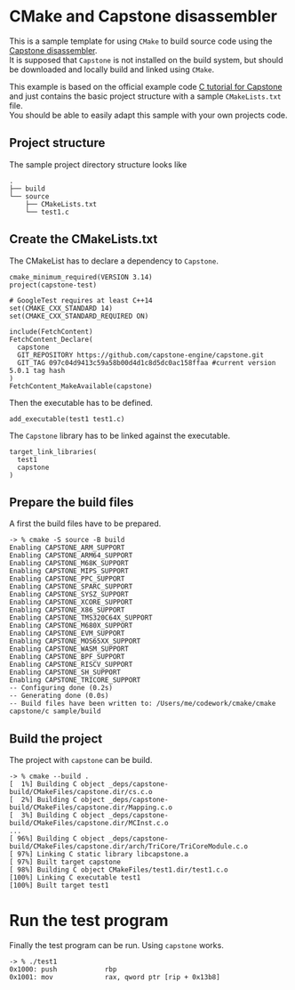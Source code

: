 # CMake and Capstone disassembler

This is a sample template for using `CMake` to build source code using the [Capstone disassembler](http://www.capstone-engine.org/).  
It is supposed that `Capstone` is not installed on the build system, but should be downloaded and locally build and linked using `CMake`. 

This example is based on the official example code [C tutorial for Capstone](http://www.capstone-engine.org/lang_c.html) and just contains the basic project structure with a sample `CMakeLists.txt` file.  
You should be able to easily adapt this sample with your own projects code. 

## Project structure

The sample project directory structure looks like

```
.
├── build
└── source
    ├── CMakeLists.txt
    └── test1.c
```

## Create the CMakeLists.txt

The CMakeList has to declare a dependency to `Capstone`.

```
cmake_minimum_required(VERSION 3.14)
project(capstone-test)

# GoogleTest requires at least C++14
set(CMAKE_CXX_STANDARD 14)
set(CMAKE_CXX_STANDARD_REQUIRED ON)

include(FetchContent)
FetchContent_Declare(
  capstone
  GIT_REPOSITORY https://github.com/capstone-engine/capstone.git
  GIT_TAG 097c04d9413c59a58b00d4d1c8d5dc0ac158ffaa #current version 5.0.1 tag hash
)
FetchContent_MakeAvailable(capstone)

```

Then the executable has to be defined.
```
add_executable(test1 test1.c)
```
The `Capstone` library has to be linked against the executable.

```
target_link_libraries(
  test1
  capstone
)
```

## Prepare the build files

A first the build files have to be prepared.

```
-> % cmake -S source -B build
Enabling CAPSTONE_ARM_SUPPORT
Enabling CAPSTONE_ARM64_SUPPORT
Enabling CAPSTONE_M68K_SUPPORT
Enabling CAPSTONE_MIPS_SUPPORT
Enabling CAPSTONE_PPC_SUPPORT
Enabling CAPSTONE_SPARC_SUPPORT
Enabling CAPSTONE_SYSZ_SUPPORT
Enabling CAPSTONE_XCORE_SUPPORT
Enabling CAPSTONE_X86_SUPPORT
Enabling CAPSTONE_TMS320C64X_SUPPORT
Enabling CAPSTONE_M680X_SUPPORT
Enabling CAPSTONE_EVM_SUPPORT
Enabling CAPSTONE_MOS65XX_SUPPORT
Enabling CAPSTONE_WASM_SUPPORT
Enabling CAPSTONE_BPF_SUPPORT
Enabling CAPSTONE_RISCV_SUPPORT
Enabling CAPSTONE_SH_SUPPORT
Enabling CAPSTONE_TRICORE_SUPPORT
-- Configuring done (0.2s)
-- Generating done (0.0s)
-- Build files have been written to: /Users/me/codework/cmake/cmake capstone/c sample/build
```

## Build the project

The project with `capstone` can be build.

```
-> % cmake --build .         
[  1%] Building C object _deps/capstone-build/CMakeFiles/capstone.dir/cs.c.o
[  2%] Building C object _deps/capstone-build/CMakeFiles/capstone.dir/Mapping.c.o
[  3%] Building C object _deps/capstone-build/CMakeFiles/capstone.dir/MCInst.c.o
...
[ 96%] Building C object _deps/capstone-build/CMakeFiles/capstone.dir/arch/TriCore/TriCoreModule.c.o
[ 97%] Linking C static library libcapstone.a
[ 97%] Built target capstone
[ 98%] Building C object CMakeFiles/test1.dir/test1.c.o
[100%] Linking C executable test1
[100%] Built target test1
```

# Run the test program

Finally the test program can be run. Using `capstone` works.

```
-> % ./test1
0x1000: push            rbp
0x1001: mov             rax, qword ptr [rip + 0x13b8]
```
